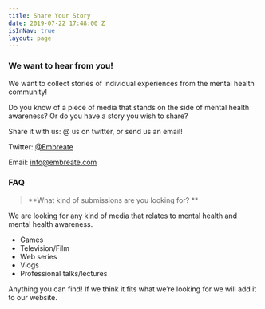 ```yaml
---
title: Share Your Story
date: 2019-07-22 17:48:00 Z
isInNav: true
layout: page
---
```


### We want to hear from you!

We want to collect stories of individual experiences from the mental health community! 

Do you know of a piece of media that stands on the side of mental health awareness? Or do you have a story you wish to share?

Share it with us: @ us on twitter, or send us an email!

Twitter: [@Embreate ](https://twitter.com/Embreate)

Email: info@embreate.com


### FAQ

> **What kind of submissions are you looking for? **
 
We are looking for any kind of media that relates to mental health and mental health awareness.
 
* Games
* Television/Film 
* Web series 
* Vlogs 
* Professional talks/lectures 
 
Anything you can find! If we think it fits what we’re looking for we will add it to our website. 


